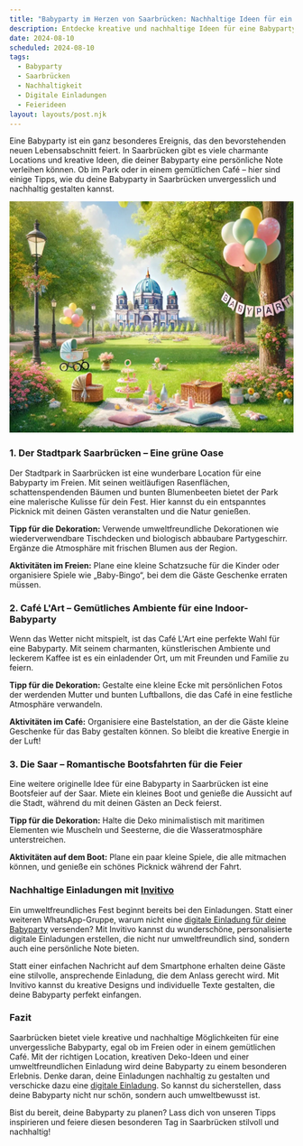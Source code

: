 ```yaml
---
title: "Babyparty im Herzen von Saarbrücken: Nachhaltige Ideen für ein unvergessliches Fest"
description: Entdecke kreative und nachhaltige Ideen für eine Babyparty in Saarbrücken, einschließlich einzigartiger Locations und digitaler Einladungen.
date: 2024-08-10
scheduled: 2024-08-10
tags:
  - Babyparty
  - Saarbrücken
  - Nachhaltigkeit
  - Digitale Einladungen
  - Feierideen
layout: layouts/post.njk
---
```


Eine Babyparty ist ein ganz besonderes Ereignis, das den bevorstehenden neuen Lebensabschnitt feiert. In Saarbrücken gibt es viele charmante Locations und kreative Ideen, die deiner Babyparty eine persönliche Note verleihen können. Ob im Park oder in einem gemütlichen Café – hier sind einige Tipps, wie du deine Babyparty in Saarbrücken unvergesslich und nachhaltig gestalten kannst.

![Babyparty im Park](/img/picnic-park.webp)

### 1. **Der Stadtpark Saarbrücken – Eine grüne Oase**

Der Stadtpark in Saarbrücken ist eine wunderbare Location für eine Babyparty im Freien. Mit seinen weitläufigen Rasenflächen, schattenspendenden Bäumen und bunten Blumenbeeten bietet der Park eine malerische Kulisse für dein Fest. Hier kannst du ein entspanntes Picknick mit deinen Gästen veranstalten und die Natur genießen.

**Tipp für die Dekoration:** Verwende umweltfreundliche Dekorationen wie wiederverwendbare Tischdecken und biologisch abbaubare Partygeschirr. Ergänze die Atmosphäre mit frischen Blumen aus der Region.

**Aktivitäten im Freien:** Plane eine kleine Schatzsuche für die Kinder oder organisiere Spiele wie „Baby-Bingo“, bei dem die Gäste Geschenke erraten müssen.

### 2. **Café L'Art – Gemütliches Ambiente für eine Indoor-Babyparty**

Wenn das Wetter nicht mitspielt, ist das Café L'Art eine perfekte Wahl für eine Babyparty. Mit seinem charmanten, künstlerischen Ambiente und leckerem Kaffee ist es ein einladender Ort, um mit Freunden und Familie zu feiern.

**Tipp für die Dekoration:** Gestalte eine kleine Ecke mit persönlichen Fotos der werdenden Mutter und bunten Luftballons, die das Café in eine festliche Atmosphäre verwandeln.

**Aktivitäten im Café:** Organisiere eine Bastelstation, an der die Gäste kleine Geschenke für das Baby gestalten können. So bleibt die kreative Energie in der Luft!

### 3. **Die Saar – Romantische Bootsfahrten für die Feier**

Eine weitere originelle Idee für eine Babyparty in Saarbrücken ist eine Bootsfeier auf der Saar. Miete ein kleines Boot und genieße die Aussicht auf die Stadt, während du mit deinen Gästen an Deck feierst.

**Tipp für die Dekoration:** Halte die Deko minimalistisch mit maritimen Elementen wie Muscheln und Seesterne, die die Wasseratmosphäre unterstreichen.

**Aktivitäten auf dem Boot:** Plane ein paar kleine Spiele, die alle mitmachen können, und genieße ein schönes Picknick während der Fahrt.

### **Nachhaltige Einladungen mit [Invitivo](https://invitivo.com/create)**

Ein umweltfreundliches Fest beginnt bereits bei den Einladungen. Statt einer weiteren WhatsApp-Gruppe, warum nicht eine [digitale Einladung für deine Babyparty](https://invitivo.com/) versenden? Mit Invitivo kannst du wunderschöne, personalisierte digitale Einladungen erstellen, die nicht nur umweltfreundlich sind, sondern auch eine persönliche Note bieten.

Statt einer einfachen Nachricht auf dem Smartphone erhalten deine Gäste eine stilvolle, ansprechende Einladung, die dem Anlass gerecht wird. Mit Invitivo kannst du kreative Designs und individuelle Texte gestalten, die deine Babyparty perfekt einfangen.

### **Fazit**

Saarbrücken bietet viele kreative und nachhaltige Möglichkeiten für eine unvergessliche Babyparty, egal ob im Freien oder in einem gemütlichen Café. Mit der richtigen Location, kreativen Deko-Ideen und einer umweltfreundlichen Einladung wird deine Babyparty zu einem besonderen Erlebnis. Denke daran, deine Einladungen nachhaltig zu gestalten und verschicke dazu eine [digitale Einladung](https://invitivo.com). So kannst du sicherstellen, dass deine Babyparty nicht nur schön, sondern auch umweltbewusst ist.

Bist du bereit, deine Babyparty zu planen? Lass dich von unseren Tipps inspirieren und feiere diesen besonderen Tag in Saarbrücken stilvoll und nachhaltig!
